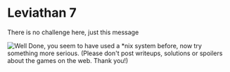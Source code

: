 # Leviathan 7
There is no challenge here, just this message

![Well Done, you seem to have used a *nix system before, now try something more serious. (Please don't post writeups, solutions or spoilers about the games on the web. Thank you!)]()